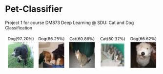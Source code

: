 # Pet-Classifier
Project 1 for course DM873 Deep Learning @ SDU: Cat and Dog Classification

<p align="center">
  <img src="https://raw.githubusercontent.com/domipm/Cat-Dog-Classifier/refs/heads/main/output/batchvalid.png" >
</p>
